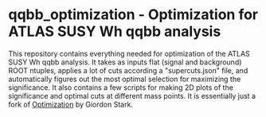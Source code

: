 # qqbb_optimization - Optimization for ATLAS SUSY Wh qqbb analysis 

This repository contains everything needed for optimization of the ATLAS SUSY Wh qqbb analysis. It takes as inputs flat (signal and background) ROOT ntuples, applies a lot of cuts according a "supercuts.json" file, and automatically figures out the most optimal selection for maximizing the significance. It also contains a few scripts for making 2D plots of the significance and optimal cuts at different mass points. It is essentially just a fork of [Optimization](https://github.com/kratsg/Optimization) by Giordon Stark.
